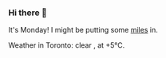 ### Hi there :wave:

It's Monday! I might be putting some [miles](https://www.strava.com/athletes/889963) in.

Weather in Toronto: clear , at +5°C.
